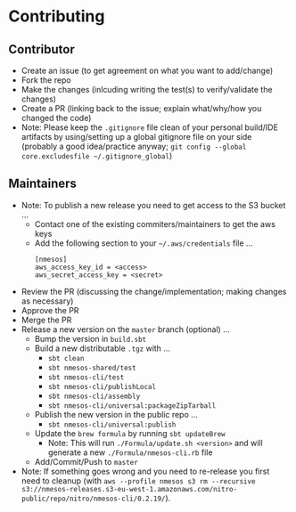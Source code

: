 # Contributing

## Contributor

* Create an issue (to get agreement on what you want to add/change)
* Fork the repo
* Make the changes (inlcuding writing the test(s) to verify/validate the changes)
* Create a PR (linking back to the issue; explain what/why/how you changed the code)
* Note: Please keep the `.gitignore` file clean of your personal build/IDE artifacts by using/setting up a global gitignore file on your side (probably a good idea/practice anyway; `git config --global core.excludesfile ~/.gitignore_global`)

## Maintainers

* Note: To publish a new release you need to get access to the S3 bucket ...
  * Contact one of the existing commiters/maintainers to get the aws keys
  * Add the following section to your `~/.aws/credentials` file ...
    ```
    [nmesos]
    aws_access_key_id = <access>
    aws_secret_access_key = <secret>    
    ```
* Review the PR (discussing the change/implementation; making changes as necessary)
* Approve the PR
* Merge the PR
* Release a new version on the `master` branch (optional) ...
  * Bump the version in `build.sbt`
  * Build a new distributable `.tgz` with ...
    * `sbt clean`
    * `sbt nmesos-shared/test` 
    * `sbt nmesos-cli/test` 
    * `sbt nmesos-cli/publishLocal`
    * `sbt nmesos-cli/assembly`
    * `sbt nmesos-cli/universal:packageZipTarball`
  * Publish the new version in the public repo ...
    * `sbt nmesos-cli/universal:publish`
  * Update the `brew formula` by running `sbt updateBrew`
    * Note: This will run `./Formula/update.sh <version>` and will generate a new `./Formula/nmesos-cli.rb` file 
  * Add/Commit/Push to `master`
* Note: If something goes wrong and you need to re-release you first need to cleanup (with `aws --profile nmesos s3 rm --recursive s3://nmesos-releases.s3-eu-west-1.amazonaws.com/nitro-public/repo/nitro/nmesos-cli/0.2.19/`).
